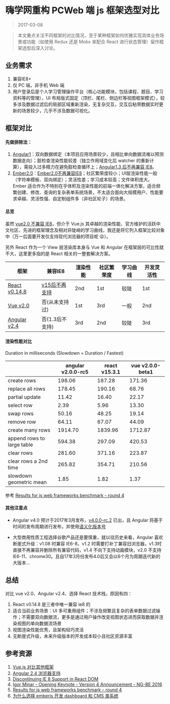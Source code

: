 嗨学网重构 PCWeb 端 js 框架选型对比
===

> 2017-03-08

> 本文重点关注不同框架的对比情况，至于某种框架如何优雅实现具体业务场景或功能（如使用 Redux 还是 Mobx 来配合 React 进行状态管理）留作框架选型后深入讨论。

## 业务需求

1. 兼容IE8+
2. 仅 PC 端，非手机 Web 端
3. 用户登录后是个人学习管理操作平台（核心功能模块，包括课程、题目、学习资料等的管理），UI 布局版式固定（顶栏、尾栏、侧边栏等视图框架模式），较多涉及数据过滤后的局部区域重新渲染，无复杂交互，交互后粘带数据实时更新的场景较少，几乎不涉及数据可视化。

## 框架对比

#### 先做排除法：

1. [Angular1](https://angularjs.org/)：双向数据绑定（本项目应用场景较少，且相比单向数据流难以预测数据走向）；脏检查渲染性能较差（独立作用域变化后 watcher 的重新计算），需投入过多精力在避免脏检查循环上；[Angular1.3 后不再兼容 IE8](https://blog.angularjs.org/2013/12/angularjs-13-new-release-approaches.html)。
2. [Ember2.0](https://github.com/emberjs/ember.js)：[Ember2.0不再兼容IE8](http://emberjs.com/blog/2015/04/20/ie8-support-update.html)；社区繁荣度较小；UI层渲染性能一般（字符串模板、双向绑定）；灵活性差；学习成本较高；文件体积庞大。Ember 适合作为不特别在乎体积及渲染性能的前端一体化解决方案，适合频繁创建、修改、查询的复杂表单系统场景，不太适合面向大规模用户、性能要求卓越、灵活性强、自定制组件多（非社区轮子）的场景。

#### 总览

虽然 [vue2.0 不兼容 IE8](https://cn.vuejs.org/v2/guide/installation.html)，但介于 Vue.js 其卓越的渲染性能、官方维护的活跃中文社区、先进的框架理念及相对非陡峭的学习曲线，我还是将它列入框架比较对象中（万一后面要开发仅支持现代浏览器的项目呢 :stuck_out_tongue_winking_eye:）。

另外 React 作为一个 View 层渲染库本身与 Vue 和 Angular 在框架层的可比性就不大，这里更多指的是 React 相关的一整套解决方案。

|框架|兼容IE8|渲染性能|社区繁荣度|学习曲线|开发灵活性|
|----|----|----|----|----|----|
|[React v0.14.8](https://github.com/facebook/react/releases/tag/v0.14.8)|[v15后不再支持](https://facebook.github.io/react/blog/2016/01/12/discontinuing-ie8-support.html)|2nd|1st|较陡|1st|
|[Vue v2.0](https://cn.vuejs.org/v2/guide/index.html)|否(从未支持过)|1st|3rd|一般|2nd|
|[Angular v2.4](https://angular.cn/docs/ts/latest/)|否(1.3后不支持)|3rd|2nd|较陡|3rd|

#### 渲染性能对比

Duration in milliseconds (Slowdown = Duration / Fastest)

| |angular v2.0.0-rc5|react v15.3.1|vue v2.0.0-beta1|
|----|----|----|----|
|create rows|198.06|187.28|171.36|
|replace all rows|178.45|190.16|68.76|
|partial update|11.42|16.40|22.17|
|select row|2.39|5.96|13.30|
|swap rows|50.16|48.25|19.14|
|remove row|64.11|67.07|44.09|
|create many rows|1914.70|1839.96|1712.87|
|append rows to large table|594.38|297.09|420.53|
|clear rows|281.60|371.16|223.87|
|clear rows a 2nd time|265.82|354.71|210.56|
|slowdown geometric mean|1.85|1.82|1.37|

参考 [Results for js web frameworks benchmark - round 4](http://stefankrause.net/js-frameworks-benchmark4/webdriver-ts/table.html)

#### 其他注意点

* Angular v4.0 预计于2017年3月发布，[v4.0.0-rc.2](https://github.com/angular/angular/compare/4.0.0-rc.1...4.0.0-rc.2) 已出，且 Angular 将基于时间的发布周期进行发布，并使用[语义化版本号](http://semver.org/lang/zh-CN/)

* 大型商用性质工程选择谷歌产品还是要慎重，就以往历史来看，Angular 喜欢断崖式升级：v1.08 时兼容 IE6-8，v1.2 时需要打补丁兼容旧浏览器，v1.3时直接不再兼容并删除所有兼容代码，v1.4 不向下支持动画模块，v2.0 不支持 IE6-11、chrome30。且自17年3月份发布4.0后又会以6个月为周期迭代新的大版本...

## 总结

对比 vue v2.0、Angular v2.4、选择 React 技术栈，原因有四：

1. React v0.14.8 是三者中唯一兼容 ie8 的
2. 适合当前业务场景：UI 多可重用组件；不涉及频繁且复杂的表单数据过滤操作；不需要双向数据流，更多是通过用户操作改变视图状态进而获取数据并渲染视图的单向数据流场景
3. 视图渲染性能优秀，且架构轻巧灵活
4. 无断崖式升级，未来升级版本的开发成本较小且社区资源丰富

## 参考资源

1. [Vue.js 对比其他框架](https://cn.vuejs.org/v2/guide/comparison.html#Angular-1)
2. [Angular 2.4 浏览器支持](https://angular.cn/docs/ts/latest/guide/browser-support.html)
3. [Discontinuing IE 8 Support in React DOM](https://facebook.github.io/react/blog/2016/01/12/discontinuing-ie8-support.html)
4. [Igor Minar - Opening Keynote - Version 4 Announcement - NG-BE 2016](https://www.youtube.com/watch?v=aJIMoLgqU_o)
5. [Results for js web frameworks benchmark – round 4](http://stefankrause.net/js-frameworks-benchmark4/webdriver-ts/table.html)
6. [为什么选择 emberjs 开发 dashboard 和 CMS 类系统](https://juejin.im/entry/57567af52e958a006a7d56c3)
